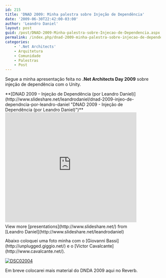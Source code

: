 ```yaml
---
id: 215
title: 'DNAD 2009: Minha palestra sobre Injeção de Dependência'
date: '2009-06-30T22:42:00-03:00'
author: 'Leandro Daniel'
layout: post
guid: /post/DNAD-2009-Minha-palestra-sobre-Injecao-de-Dependencia.aspx
permalink: /index.php/dnad-2009-minha-palestra-sobre-injecao-de-dependencia/
categories:
    - '.Net Architects'
    - Arquitetura
    - Comunidade
    - Palestras
    - Post
---
```


Segue a minha apresentação feita no **.Net Architects Day 2009** sobre injeção de dependência com o Unity.

<div id="__ss_1670099" style="width: 425px;">**[DNAD 2009 – Injeção de Dependência (por Leandro Daniel)](http://www.slideshare.net/leandrodaniel/dnad-2009-injeo-de-dependncia-por-leandro-daniel "DNAD 2009 - Injeção de Dependência (por Leandro Daniel)")** <iframe frameborder="0" height="355" loading="lazy" marginheight="0" marginwidth="0" scrolling="no" src="http://www.slideshare.net/slideshow/embed_code/1670099" width="425"></iframe><div style="padding-bottom: 12px; padding-left: 0px; padding-right: 0px; padding-top: 5px;">View more [presentations](http://www.slideshare.net/) from [Leandro Daniel](http://www.slideshare.net/leandrodaniel)</div></div>Abaixo coloquei uma foto minha com o [Giovanni Bassi](http://unplugged.giggio.net/) e o [Victor Cavalcante](http://www.cavalcante.net/).

[![DSC02004](http://leandrodaniel.com/pics/WindowsLiveWriter/DNAD2009MinhapalestrasobreInjeodeDependn/185F73B8/DSC02004_thumb.jpg "DSC02004")](http://leandrodaniel.com/pics/WindowsLiveWriter/DNAD2009MinhapalestrasobreInjeodeDependn/20BE27AD/DSC02004.jpg)

Em breve colocarei mais material do DNDA 2009 aqui no Reverb.